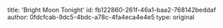 title: 'Bright Moon Tonight'
id: fb122860-261f-46a1-baa2-768142beddaf
author: 0fdcfcab-9dc5-4bdc-a78c-4fa4eca4e4e5
type: original
